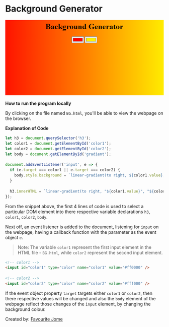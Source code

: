 # Background Generator

![background generator preview](./bg-preview.png)

**How to run the program locally**

By clicking on the file named `BG.html`, you'll be able to view the webpage on the browser.

**Explanation of Code**

```js
let h3 = document.querySelector('h3');
let color1 = document.getElementById('color1');
let color2 = document.getElementById('color2');
let body = document.getElementById('gradient');

document.addEventListener('input', e => {
  if (e.target === color1 || e.target === color2) {
    body.style.background = `linear-gradient(to right, ${color1.value}, ${color2.value})`;
  }

  h3.innerHTML = `linear-gradient(to right, "${color1.value}", "${color2.value}")`;
});
```

From the snippet above, the first 4 lines of code is used to select a particular DOM element into there respective variable declarations `h3`, `color1`, `color2`, `body`.

Next off, an event listener is added to the document, listening for `input` on the webpage, having a callback function with the parameter as the event object `e`.

> Note: The variable `color1` represent the first input element in the HTML file - `BG.html`, while `color2` represent the second input element.

```html
<!-- color1 -->
<input id="color1" type="color" name="color1" value="#ff0000" />

<!-- color2 -->
<input id="color2" type="color" name="color2" value="#fff000" />
```

If the event object property `target` targets either `color1` or `color2`, then there respective values will be changed and also the `body` element of the webpage reflect those changes of the `input` element, by changing the background colour.

Created by: [Favourite Jome](https://github.com/jomefavourite)